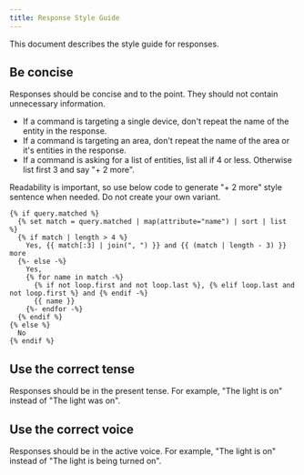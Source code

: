 ```yaml
---
title: Response Style Guide
---
```


This document describes the style guide for responses.

## Be concise

Responses should be concise and to the point. They should not contain unnecessary information.

- If a command is targeting a single device, don't repeat the name of the entity in the response.
- If a command is targeting an area, don't repeat the name of the area or it's entities in the response.
- If a command is asking for a list of entities, list all if 4 or less. Otherwise list first 3 and say "+ 2 more".

Readability is important, so use below code to generate "+ 2 more" style sentence when needed. Do not create your
own variant.

```jinja2
{% if query.matched %}
  {% set match = query.matched | map(attribute="name") | sort | list %}
  {% if match | length > 4 %}
    Yes, {{ match[:3] | join(", ") }} and {{ (match | length - 3) }} more
  {%- else -%}
    Yes,
    {% for name in match -%}
      {% if not loop.first and not loop.last %}, {% elif loop.last and not loop.first %} and {% endif -%}
      {{ name }}
    {%- endfor -%}
  {% endif %}
{% else %}
  No
{% endif %}
```

## Use the correct tense

Responses should be in the present tense. For example, "The light is on" instead of "The light was on".

## Use the correct voice

Responses should be in the active voice. For example, "The light is on" instead of "The light is being turned on".


